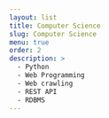 ```yaml
---
layout: list
title: Computer Science
slug: Computer Science
menu: true
order: 2
description: >
  - Python
  - Web Programming
  - Web crawling
  - REST API
  - RDBMS
---
```

